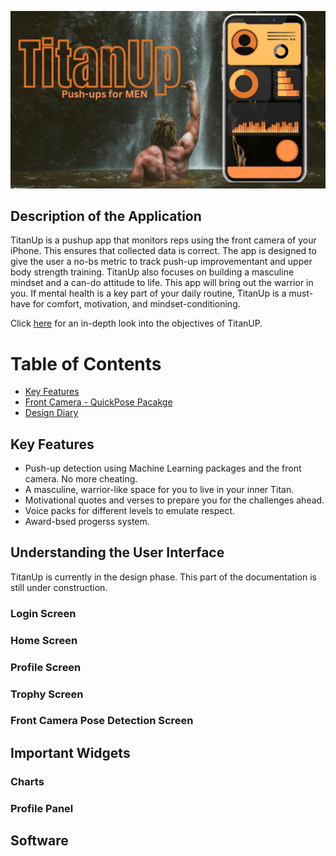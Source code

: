 <p align= "center">
<img src="/docs/assets/TitanUp.jpg"/>
</p>

## Description of the Application

TitanUp is a pushup app that monitors reps using the front camera of your iPhone. This ensures that collected data is correct. The app is designed to give the user a no-bs metric to track push-up improvementant and upper body strength training. TitanUp also focuses on building a masculine mindset and a can-do attitude to life. This app will bring out the warrior in you. If mental health is a key part of your daily routine, TitanUp is a must-have for comfort, motivation, and mindset-conditioning.

Click [here](/docs/designDiary.md) for an in-depth look into the objectives of TitanUP.

# Table of Contents

* [Key Features](#key-features)
* [Front Camera - QuickPose Pacakge](/docs/FrontCameraPoseDetection.md)
* [Design Diary](/docs/designDiary.md)

## Key Features

* Push-up detection using Machine Learning packages and the front camera. No more cheating.
* A masculine, warrior-like space for you to live in your inner Titan.
* Motivational quotes and verses to prepare you for the challenges ahead.
* Voice packs for different levels to emulate respect.
* Award-bsed progerss system.

## Understanding the User Interface

TitanUp is currently in the design phase. This part of the documentation is still under construction.

### Login Screen

### Home Screen

### Profile Screen

### Trophy Screen

### Front Camera Pose Detection Screen

## Important Widgets

### Charts

### Profile Panel

## Software
